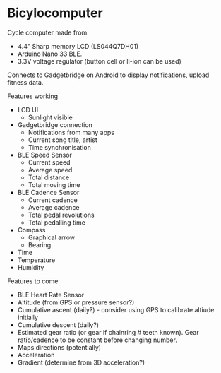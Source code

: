 # Bicylocomputer
Cycle computer made from:
- 4.4" Sharp memory LCD (LS044Q7DH01)
- Arduino Nano 33 BLE.
- 3.3V voltage regulator (button cell or li-ion can be used)

Connects to Gadgetbridge on Android to display notifications, upload fitness data.

Features working
- LCD UI
  - Sunlight visible
- Gadgetbridge connection
  - Notifications from many apps
  - Current song title, artist
  - Time synchronisation
- BLE Speed Sensor
  - Current speed
  - Average speed
  - Total distance
  - Total moving time
- BLE Cadence Sensor
  - Current cadence
  - Average cadence
  - Total pedal revolutions
  - Total pedalling time
- Compass
  - Graphical arrow
  - Bearing
- Time
- Temperature
- Humidity


Features to come:
- BLE Heart Rate Sensor
- Altitude (from GPS or pressure sensor?)
- Cumulative ascent (daily?) - consider using GPS to calibrate altiude initially
- Cumulative descent (daily?)
- Estimated gear ratio (or gear if chainring # teeth known).  Gear ratio/cadence to be constant before changing number.
- Maps directions (potentially)
- Acceleration
- Gradient (determine from 3D acceleration?)
